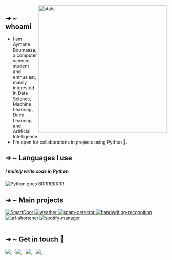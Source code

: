 <img alt="stats" align='right' src="https://github-readme-stats.vercel.app/api?username=Aymane11&show_icons=true&theme=dark&hide_border=true" width="400">

<div align='left'>
  
## ➜  ~ whoami

- I am Aymane Boumaaza, a computer science student and enthusiast, mainly interested in Data Science, Machine Learning, Deep Learning and Artificial Intelligence.
- I'm open for collaborations in projects using Python 🐍.

</div>

## ➜ ~ Languages I use

##### I mainly write code in Python
<img alt="Python goes BRRRRRRRR" src="https://github-readme-stats.vercel.app/api/top-langs/?username=Aymane11&layout=compact&theme=dark&hide_border=true">



## ➜ ~ Main projects

<div>
<a href="https://github.com/Aymane11/SmartDoor">
<img alt="SmartDoor" src="https://github-readme-stats.vercel.app/api/pin/?username=Aymane11&repo=SmartDoor&&theme=dark&hide_border=true">
</a>
  
<a href="https://github.com/Aymane11/weather">
<img alt="weather "src="https://github-readme-stats.vercel.app/api/pin/?username=Aymane11&repo=weather&&theme=dark&hide_border=true">
</a>

<a href="https://github.com/Aymane11/spam-detector">
<img alt="spam-detector "src="https://github-readme-stats.vercel.app/api/pin/?username=Aymane11&repo=spam-detector&&theme=dark&hide_border=true">
</a>

<a href="https://github.com/Aymane11/handwriting-recognition">
<img alt="handwriting-recognition" src="https://github-readme-stats.vercel.app/api/pin/?username=Aymane11&repo=handwriting-recognition&&theme=dark&hide_border=true">
</a>

<a href="https://github.com/Aymane11/url-shortener">
<img alt="url-shortener" src="https://github-readme-stats.vercel.app/api/pin/?username=Aymane11&repo=url-shortener&&theme=dark&hide_border=true">
</a>

<a href="https://github.com/Aymane11/spotify-manager">
<img alt="spotify-manager" src="https://github-readme-stats.vercel.app/api/pin/?username=Aymane11&repo=spotify-manager&&theme=dark&hide_border=true">
</a>

</div><br>


## ➜ ~ Get in touch :speech_balloon:

<p align='center'>
<p align='left'>
  <a href="https://www.facebook.com/EnamyaymanE">
    <img src="https://img.shields.io/badge/facebook-%231877F2.svg?&style=for-the-badge&logo=facebook&logoColor=white" />
  </a>&nbsp;&nbsp;
  <a href="https://www.linkedin.com/in/aymaneboumaaza/">
    <img src="https://img.shields.io/badge/linkedin-%230077B5.svg?&style=for-the-badge&logo=linkedin&logoColor=white" />
  </a>&nbsp;&nbsp;
  <a href="https://twitter.com/_Enamya">
    <img src="https://img.shields.io/badge/twitter-%231DA1F2.svg?&style=for-the-badge&logo=twitter&logoColor=white" />        
  </a>&nbsp;&nbsp;
  <a href="https://www.codingame.com/profile/725b5492f839474bf6df0a92c89630e30309683">
    <img src="https://img.shields.io/static/v1?style=for-the-badge&message=CodinGame&color=222222&logo=CodinGame&logoColor=F2BB13&label=" />        
  </a>&nbsp;&nbsp;
</p>
